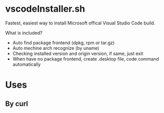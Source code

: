 # vscodeInstaller.sh

Fastest, easiest way to install Microsoft offical Visual Studio Code build.

What is included?

+ Auto find package frontend (dpkg, rpm or tar.gz)
+ Auto mechine arch recognize (by uname)
+ Checking installed version and origin version, if same, just exit
+ When have no package frontend, create .desktop file, code command automatically

# Uses

## By curl
